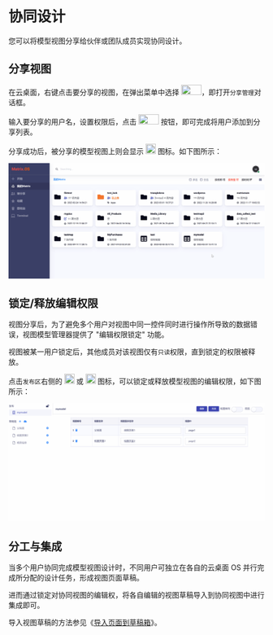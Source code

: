# 协同设计

您可以将模型视图分享给伙伴或团队成员实现协同设计。

## 分享视图

在云桌面，右键点击要分享的视图，在弹出菜单中选择 <img src="./././././media/logo/share2.png" width="40" height="20">，即打开`分享管理`对话框。

输入要分享的用户名，设置权限后，点击 <img src="./././././media/logo/addmember.png" width="40" height="20"> 按钮，即可完成将用户添加到分享列表。

分享成功后，被分享的模型视图上则会显示 <img src="./././././media/logo/sharebutton.png" width="20" height="20"> 图标。如下图所示：

![Matrix.OS](../../../../../media/os/tools/modelview/sharemodelview.gif "分享视图")

## 锁定/释放编辑权限

视图分享后，为了避免多个用户对视图中同一控件同时进行操作所导致的数据错误，视图模型管理器提供了 "编辑权限锁定" 功能。

视图被某一用户锁定后，其他成员对该视图仅有`只读`权限，直到锁定的权限被释放。

点击`发布区`右侧的 <img src="./././././media/logo/lockbutton.png" width="20" height="20"> 或 <img src="./././././media/logo/unlockbutton.png" width="20" height="20"> 图标，可以锁定或释放模型视图的编辑权限，如下图所示：

![Matrix.OS](../../../../../media/os/tools/modelview/lockmodelview.gif "锁定释放视图编辑权限")

## 分工与集成

当多个用户协同完成模型视图设计时，不同用户可独立在各自的云桌面 OS 并行完成所分配的设计任务，形成视图页面草稿。

进而通过锁定对协同视图的编辑权，将各自编辑的视图草稿导入到协同视图中进行集成即可。

导入视图草稿的方法参见《[导入页面到草稿箱](zh-cn/userguide/os/tools/modelview/draftbox.md)》。

